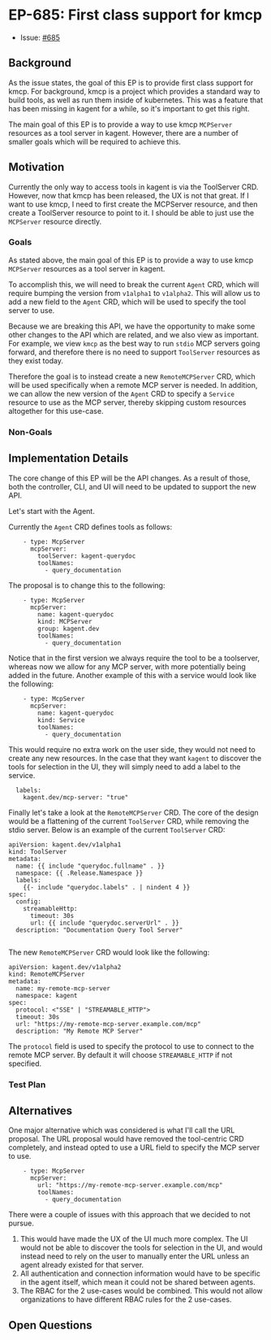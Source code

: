 <!--
**Note:** When your Enhancement Proposal (EP) is complete, all of these comment blocks should be removed.

This template is inspired by the Kubernetes Enhancement Proposal (KEP) template: https://github.com/kubernetes/enhancements/blob/master/keps/sig-architecture/0000-kep-process/README.md

To get started with this template:

- [ ] **Create an issue in kagent-dev/kagent**
- [ ] **Make a copy of this template.**
  `EP-[ID]: [Feature/Enhancement Name]`, where `ID` is the issue number (with no
  leading-zero padding) assigned to your enhancement above.
- [ ] **Fill out this file as best you can.**
  At minimum, you should fill in the "Summary" and "Motivation" sections.
- [ ] **Create a PR for this EP.**
  Assign it to maintainers with relevant context.
- [ ] **Merge early and iterate.**
  Avoid getting hung up on specific details and instead aim to get the goals of
  the EP clarified and merged quickly. The best way to do this is to just
  start with the high-level sections and fill out details incrementally in
  subsequent PRs.

Just because a EP is merged does not mean it is complete or approved. Any EP
marked as `provisional` is a working document and subject to change. You can
denote sections that are under active debate as follows:

```
<<[UNRESOLVED optional short context or usernames ]>>
Stuff that is being argued.
<<[/UNRESOLVED]>>
```

When editing EPS, aim for tightly-scoped, single-topic PRs to keep discussions
focused. If you disagree with what is already in a document, open a new PR
with suggested changes.

One EP corresponds to one "feature" or "enhancement" for its whole lifecycle. Once a feature has become
"implemented", major changes should get new EPs.
-->
# EP-685: First class support for kmcp

<!--
This is the title of your EP. Keep it short, simple, and descriptive. A good
title can help communicate what the EP is and should be considered as part of
any review.
-->

* Issue: [#685](https://github.com/kagent-dev/kagent/issues/685)

## Background 

<!-- 
Provide a brief overview of the feature/enhancement, including relevant background information, origin, and sponsors. 
Highlight the primary purpose and how it fits within the broader ecosystem.

Include Motivation, concise overview of goals, challenges, and trade-offs.

-->

As the issue states, the goal of this EP is to provide first class support for kmcp. For background, kmcp is a project which provides a standard way to build tools, as well as run them inside of kubernetes. This was a feature that has been missing in kagent for a while, so it's important to get this right.

The main goal of this EP is to provide a way to use kmcp `MCPServer` resources as a tool server in kagent. However, there are a number of smaller goals which will be required to achieve this.



## Motivation


<!--
This section is for explicitly listing the motivation, goals, and non-goals of
this EP. Describe why the change is important and the benefits to users. The
motivation section can optionally provide links to [experience reports] to
demonstrate the interest in a EP within the wider Kubernetes community.

[experience reports]: https://github.com/golang/go/wiki/ExperienceReports
-->

Currently the only way to access tools in kagent is via the ToolServer CRD. However, now that kmcp has been released, the UX is not that great. If I want to use kmcp, I need to first create the MCPServer resource, and then create a ToolServer resource to point to it. I should be able to just use the `MCPServer` resource directly.


### Goals

<!--

List the specific goals of the EP. What is it trying to achieve? How will we
know that this has succeeded?

Include specific, actionable outcomes. Ensure that the goals focus on the scope of
the proposed feature.
-->

As stated above, the main goal of this EP is to provide a way to use kmcp `MCPServer` resources as a tool server in kagent.

To accomplish this, we will need to break the current `Agent` CRD, which will require bumping the version from `v1alpha1` to `v1alpha2`. This will allow us to add a new field to the `Agent` CRD, which will be used to specify the tool server to use.

Because we are breaking this API, we have the opportunity to make some other changes to the API which are related, and we also view as important. For example, we view `kmcp` as the best way to run `stdio` MCP servers going forward, and therefore there is no need to support `ToolServer` resources as they exist today.

Therefore the goal is to instead create a new `RemoteMCPServer` CRD, which will be used specifically when a remote MCP server is needed. In addition, we can allow the new version of the `Agent` CRD to specify a `Service` resource to use as the MCP server, thereby skipping custom resources altogether for this use-case.


### Non-Goals 

<!--
What is out of scope for this EP? Listing non-goals helps to focus discussion
and make progress.
-->

## Implementation Details

<!--
This section should contain enough information that the specifics of your
change are understandable. This may include API specs (though not always
required) or even code snippets. If there's any ambiguity about HOW your
proposal will be implemented, this is the place to discuss them.

-->

The core change of this EP will be the API changes. As a result of those, both the controller, CLI, and UI will need to be updated to support the new API.

Let's start with the Agent.

Currently the `Agent` CRD defines tools as follows:
```
    - type: McpServer
      mcpServer:
        toolServer: kagent-querydoc
        toolNames:
          - query_documentation
```

The proposal is to change this to the following:

```
    - type: McpServer
      mcpServer:
        name: kagent-querydoc
        kind: MCPServer
        group: kagent.dev
        toolNames:
          - query_documentation

```

Notice that in the first version we always require the tool to be a toolserver, whereas now we allow for any MCP server, with more potentially being added in the future. Another example of this with a service would look like the following:
```
    - type: McpServer
      mcpServer:
        name: kagent-querydoc
        kind: Service
        toolNames:
          - query_documentation
```

This would require no extra work on the user side, they would not need to create any new resources. In the case that they want `kagent` to discover the tools for selection in the UI, they will simply need to add a label to the service.

```
  labels:
    kagent.dev/mcp-server: "true"
```

Finally let's take a look at the `RemoteMCPServer` CRD. The core of the design would be a flattening of the current `ToolServer` CRD, while removing the stdio server. Below is an example of the current `ToolServer` CRD:

```
apiVersion: kagent.dev/v1alpha1
kind: ToolServer
metadata:
  name: {{ include "querydoc.fullname" . }}
  namespace: {{ .Release.Namespace }}
  labels:
    {{- include "querydoc.labels" . | nindent 4 }}
spec:
  config:
    streamableHttp:
      timeout: 30s
      url: {{ include "querydoc.serverUrl" . }}
  description: "Documentation Query Tool Server"


```

The new `RemoteMCPServer` CRD would look like the following:
```
apiVersion: kagent.dev/v1alpha2
kind: RemoteMCPServer
metadata:
  name: my-remote-mcp-server
  namespace: kagent
spec:
  protocol: <"SSE" | "STREAMABLE_HTTP">
  timeout: 30s
  url: "https://my-remote-mcp-server.example.com/mcp"
  description: "My Remote MCP Server"
```

The `protocol` field is used to specify the protocol to use to connect to the remote MCP server. By default it will choose `STREAMABLE_HTTP` if not specified.


### Test Plan 

<!--
    Define the testing strategy for the feature.
    Include unit, integration, and end-to-end (e2e) tests.
    Specify any additional frameworks or tools required for testing.
-->

## Alternatives

<!--
Highlight potential challenges or trade-offs.
-->

One major alternative which was considered is what I'll call the URL proposal. The URL proposal would have removed the tool-centric CRD completely, and instead opted to use a URL field to specify the MCP server to use.

```
    - type: McpServer
      mcpServer:
        url: "https://my-remote-mcp-server.example.com/mcp"
        toolNames:
          - query_documentation
```

There were a couple of issues with this approach that we decided to not pursue.

1. This would have made the UX of the UI much more complex. The UI would not be able to discover the tools for selection in the UI, and would instead need to rely on the user to manually enter the URL unless an agent already existed for that server. 
2. All authentication and connection information would have to be specific in the agent itself, which mean it could not be shared between agents.
3. The RBAC for the 2 use-cases would be combined. This would not allow organizations to have different RBAC rules for the 2 use-cases.


## Open Questions

<!--
Include any unresolved questions or areas requiring feedback.
-->
